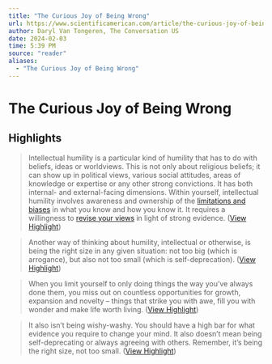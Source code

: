 ```yaml
---
title: "The Curious Joy of Being Wrong"
url: https://www.scientificamerican.com/article/the-curious-joy-of-being-wrong/
author: Daryl Van Tongeren, The Conversation US
date: 2024-02-03
time: 5:39 PM
source: "reader"
aliases:
  - "The Curious Joy of Being Wrong"
---
```

# The Curious Joy of Being Wrong

## Highlights
> Intellectual humility is a particular kind of humility that has to do with beliefs, ideas or worldviews. This is not only about religious beliefs; it can show up in political views, various social attitudes, areas of knowledge or expertise or any other strong convictions. It has both internal- and external-facing dimensions.
> Within yourself, intellectual humility involves awareness and ownership of the [limitations and biases](https://doi.org/10.1016/j.paid.2017.12.014) in what you know and how you know it. It requires a willingness to [revise your views](https://doi.org/10.1080/00223891.2015.1068174) in light of strong evidence. ([View Highlight](https://read.readwise.io/read/01hk8r4en1b93r570a3hfwz5qv))

> Another way of thinking about humility, intellectual or otherwise, is being the right size in any given situation: not too big (which is arrogance), but also not too small (which is self-deprecation). ([View Highlight](https://read.readwise.io/read/01hk8r5eyj74rjcnvp8mn8agvf))

> When you limit yourself to only doing things the way you’ve always done them, you miss out on countless opportunities for growth, expansion and novelty – things that strike you with awe, fill you with wonder and make life worth living. ([View Highlight](https://read.readwise.io/read/01hk8r8sv2eyhsngy0r2e3694t))

> It also isn’t being wishy-washy. You should have a high bar for what evidence you require to change your mind. It also doesn’t mean being self-deprecating or always agreeing with others. Remember, it’s being the right size, not too small. ([View Highlight](https://read.readwise.io/read/01hk8r9khxc1811tde5f3z607y))

